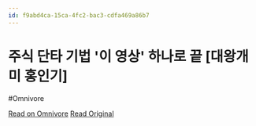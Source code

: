 ```yaml
---
id: f9abd4ca-15ca-4fc2-bac3-cdfa469a86b7
---
```


# 주식 단타 기법 '이 영상' 하나로 끝 [대왕개미 홍인기]
#Omnivore

[Read on Omnivore](https://omnivore.app/me/https-youtube-com-watch-v-q-bch-p-3-yns-zw-193271d41c5)
[Read Original](https://youtube.com/watch?v=qBchP3YNSZw)

